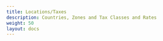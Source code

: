 ```yaml
---
title: Locations/Taxes
description: Countries, Zones and Tax Classes and Rates
weight: 50 
layout: docs
---
```



